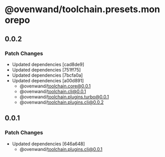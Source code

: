 # @ovenwand/toolchain.presets.monorepo

## 0.0.2

### Patch Changes

- Updated dependencies [cad8de9]
- Updated dependencies [751ff75]
- Updated dependencies [7bcfa0a]
- Updated dependencies [a00d891]
  - @ovenwand/toolchain.core@0.0.1
  - @ovenwand/toolchain.cli@0.0.1
  - @ovenwand/toolchain.plugins.turbo@0.0.1
  - @ovenwand/toolchain.plugins.cli@0.0.2

## 0.0.1

### Patch Changes

- Updated dependencies [646a648]
  - @ovenwand/toolchain.plugins.cli@0.0.1
